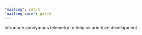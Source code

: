 ```yaml
---
"mailing": patch
"mailing-core": patch
---
```


Introduce anonymous telemetry to help us prioritize development

